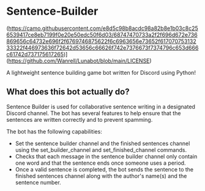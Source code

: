 # Sentence-Builder
(https://camo.githubusercontent.com/e8d5c98b8acdc98a82b8e1b03c8c256539417ce8eb7199f0e20e50edc50f6d03/68747470733a2f2f696d672e736869656c64732e696f2f6769746875622f6c6963656e73652f61707075313233322f446973636f72642d53656c66626f742e7376673f7374796c653d666c61742d737175617265)](https://github.com/Wanrell/Lunabot/blob/main/LICENSE)

A lightweight sentence building game bot written for Discord using Python!

## What does this bot actually do?
Sentence Builder is used for collaborative sentence writing in a designated Discord channel. The bot has several features to help ensure that the sentences are written correctly and to prevent spamming.

The bot has the following capabilities:

- Set the sentence builder channel and the finished sentences channel using the set_builder_channel and set_finished_channel commands.
- Checks that each message in the sentence builder channel only contain one word and that the sentence ends once someone uses a period.
- Once a valid sentence is completed, the bot sends the sentence to the finished sentences channel along with the author's name(s) and the sentence number.
